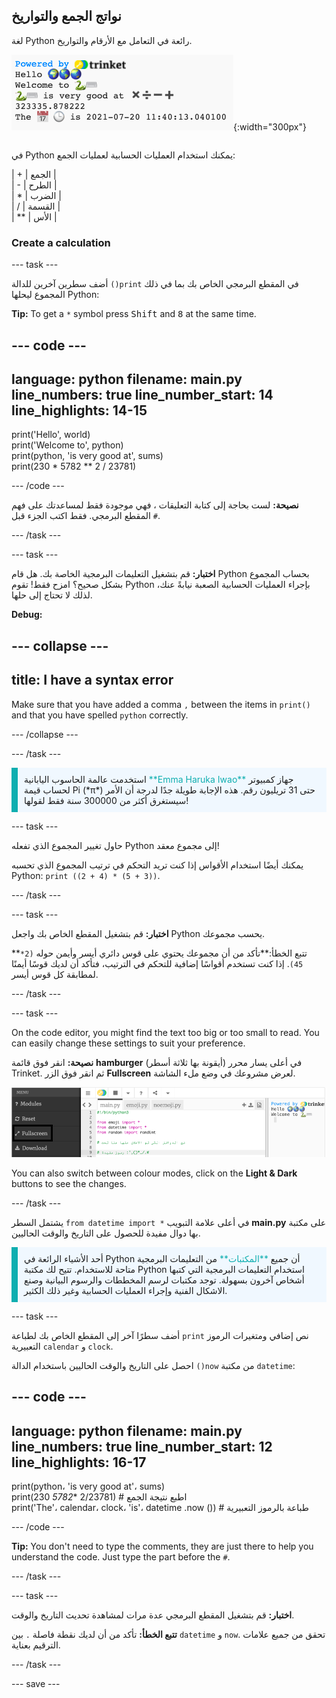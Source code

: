 ## نواتج الجمع والتواريخ

<div style="display: flex; flex-wrap: wrap">
<div style="flex-basis: 200px; flex-grow: 1; margin-right: 15px;">
لغة Python رائعة في التعامل مع الأرقام والتواريخ.
</div>
<div>

![منطقة الإخراج مع خمسة أسطر مطبوعة تعرض المجموع الجديد ومخرجات التاريخ الحالي.](images/sums_dates.png){:width="300px"} 

</div>
</div>

في Python يمكنك استخدام العمليات الحسابية لعمليات الجمع:

| + | الجمع |   
| - | الطرح |   
| * | الضرب |   
| / | القسمة |   
| ** | الأس |

### Create a calculation

--- task ---

أضف سطرين آخرين للدالة `()print` في المقطع البرمجي الخاص بك بما في ذلك المجموع ليحلها Python:

**Tip:** To get a `*` symbol press <kbd>Shift</kbd> and <kbd>8</kbd> at the same time.

--- code ---
---
language: python filename: main.py line_numbers: true line_number_start: 14
line_highlights: 14-15
---

print('Hello', world)   
print('Welcome to', python)   
print(python, 'is very good at', sums)   
print(230 * 5782 ** 2 / 23781)

--- /code ---

**نصيحة:** لست بحاجة إلى كتابة التعليقات ، فهي موجودة فقط لمساعدتك على فهم المقطع البرمجي. فقط اكتب الجزء قبل `#`.

--- /task ---

--- task ---

**اختبار:** قم بتشغيل التعليمات البرمجية الخاصة بك. هل قام Python بحساب المجموع بشكل صحيح؟ امزح فقط! تقوم Python بإجراء العمليات الحسابية الصعبة نيابةً عنك، لذلك لا تحتاج إلى حلها.

**Debug:**

--- collapse ---
---
title: I have a syntax error
---

Make sure that you have added a comma `,` between the items in `print()` and that you have spelled `python` correctly.

--- /collapse ---

--- /task ---

<p style="border-left: solid; border-width:10px; border-color: #0faeb0; background-color: aliceblue; padding: 10px;">
استخدمت عالمة الحاسوب اليابانية <span style="color: #0faeb0">**Emma Haruka Iwao**</span> جهاز كمبيوتر لحساب قيمة Pi (*π*) حتى 31 تريليون رقم. هذه الإجابة طويلة جدًا لدرجة أن الأمر سيستغرق أكثر من 300000 سنة فقط لقولها! 
</p>

--- task ---

حاول تغيير المجموع الذي تفعله Python إلى مجموع معقد!

يمكنك أيضًا استخدام الأقواس إذا كنت تريد التحكم في ترتيب المجموع الذي تحسبه Python: `print ((2 + 4) * (5 + 3))`.

--- /task ---

--- task ---

**اختبار:** قم بتشغيل المقطع الخاص بك واجعل Python يحسب مجموعك.

**تتبع الخطأ:**تأكد من أن مجموعك يحتوي على قوس دائري أيسر وأيمن حوله `(2* 45)`. إذا كنت تستخدم أقواسًا إضافية للتحكم في الترتيب، فتأكد أن لديك قوسًا أيمنًا لمطابقة كل قوس أيسر.

--- /task ---

--- task ---

On the code editor, you might find the text too big or too small to read. You can easily change these settings to suit your preference.

**نصيحة:** انقر فوق قائمة **hamburger** (أيقونة بها ثلاثة أسطر) في أعلى يسار محرر Trinket. ثم انقر فوق الزر **Fullscreen** لعرض مشروعك في وضع ملء الشاشة.

![The code editor with the settings menu expanded, to show the Colour Mode and Text Size options.](images/full_screen.png)

You can also switch between colour modes, click on the **Light & Dark** buttons to see the changes.

--- /task ---

يشتمل السطر `from datetime import *` في أعلى علامة التبويب **main.py** على مكتبة بها دوال مفيدة للحصول على التاريخ والوقت الحاليين.

<p style="border-left: solid; border-width:10px; border-color: #0faeb0; background-color: aliceblue; padding: 10px;">
أحد الأشياء الرائعة في Python أن جميع <span style="color: #0faeb0">**المكتبات**</span> من التعليمات البرمجية متاحة للاستخدام. تتيح لك مكتبة Python استخدام التعليمات البرمجية التي كتبها أشخاص آخرون بسهولة. توجد مكتبات لرسم المخططات والرسوم البيانية وصنع الاشكال الفنية وإجراء العمليات الحسابية وغير ذلك الكثير.
</p>

--- task ---

أضف سطرًا آخر إلى المقطع الخاص بك لطباعة `print` نص إضافي ومتغيرات الرموز التعبيرية `calendar` و `clock`.

احصل على التاريخ والوقت الحاليين باستخدام الدالة `()now` من مكتبة `datetime`:

--- code ---
---
language: python filename: main.py line_numbers: true line_number_start: 12
line_highlights: 16-17
---

print(python، 'is very good at'، sums)    
print(230 *5782** 2/23781) # اطبع نتيجة الجمع     
print('The'، calendar، clock، 'is'، datetime .now ()) # طباعة بالرموز التعبيرية

--- /code ---

**Tip:** You don't need to type the comments, they are just there to help you understand the code. Just type the part before the `#`.

--- /task ---

--- task ---

**اختبار:** قم بتشغيل المقطع البرمجي عدة مرات لمشاهدة تحديث التاريخ والوقت.

**تتبع الخطأ:** تأكد من أن لديك نقطة فاصلة `.` بين `datetime` و `now`. تحقق من جميع علامات الترقيم بعناية.

--- /task ---

--- save ---
